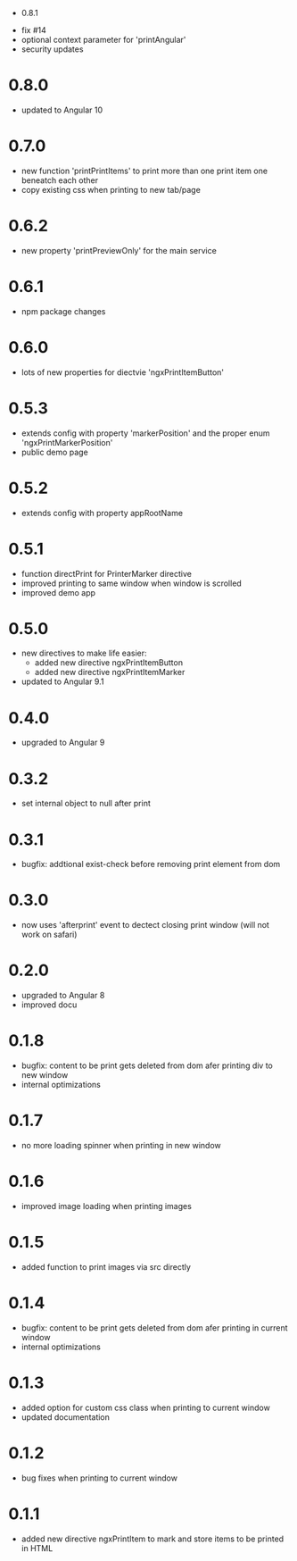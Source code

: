 + 0.8.1
- fix #14
- optional context parameter for 'printAngular'
- security updates

# 0.8.0
- updated to Angular 10

# 0.7.0
- new function 'printPrintItems' to print
more than one print item one beneatch each other
- copy existing css when printing to new tab/page

# 0.6.2
- new property 'printPreviewOnly' for the main service

# 0.6.1
- npm package changes

# 0.6.0
- lots of new properties for diectvie 'ngxPrintItemButton'

# 0.5.3
- extends config with property 'markerPosition' and the proper enum 'ngxPrintMarkerPosition'
- public demo page

# 0.5.2
- extends config with property appRootName

# 0.5.1
- function directPrint for PrinterMarker directive 
- improved printing to same window when window is scrolled
- improved demo app

# 0.5.0
- new directives to make life easier:
    - added new directive ngxPrintItemButton
    - added new directive ngxPrintItemMarker
- updated to Angular 9.1

# 0.4.0
- upgraded to Angular 9

# 0.3.2
- set internal object to null after print

# 0.3.1
- bugfix: addtional exist-check before removing print element from dom

# 0.3.0
- now uses 'afterprint' event to dectect closing print window (will not work on safari)

# 0.2.0
- upgraded to Angular 8
- improved docu

# 0.1.8
- bugfix: content to be print gets deleted from dom afer printing div to new window 
- internal optimizations

# 0.1.7
- no more loading spinner when printing in new window

# 0.1.6
- improved image loading when printing images

# 0.1.5
- added function to print images via src directly

# 0.1.4
- bugfix: content to be print gets deleted from dom afer printing in current window 
- internal optimizations

# 0.1.3
- added option for custom css class when printing to current window
- updated documentation

# 0.1.2
- bug fixes when printing to current window

# 0.1.1
- added new directive ngxPrintItem to mark and store items to be printed in HTML